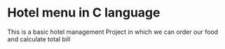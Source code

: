 # Hotel menu in C language
This is a basic hotel management Project in which we can order our food and calculate total bill
